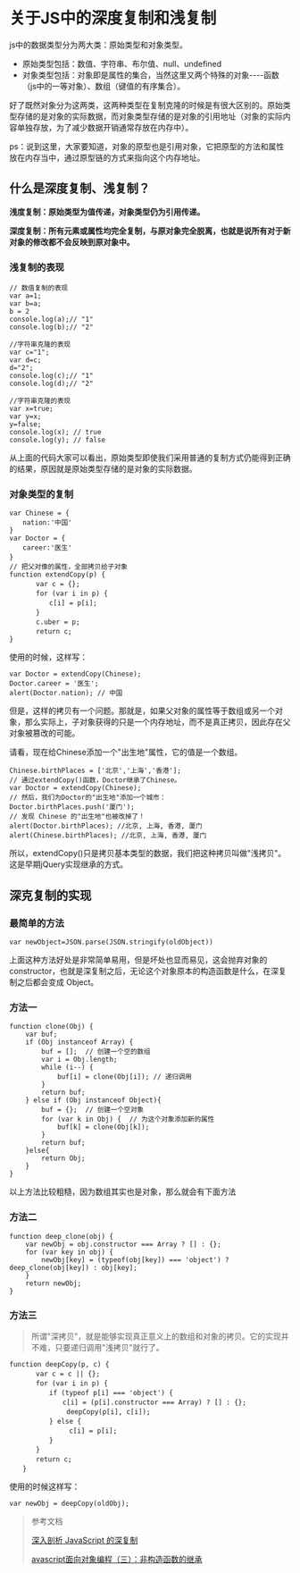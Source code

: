 # 关于JS中的深度复制和浅复制

js中的数据类型分为两大类：原始类型和对象类型。

- 原始类型包括：数值、字符串、布尔值、null、undefined
- 对象类型包括：对象即是属性的集合，当然这里又两个特殊的对象----函数（js中的一等对象）、数组（键值的有序集合）。

好了既然对象分为这两类，这两种类型在复制克隆的时候是有很大区别的。原始类型存储的是对象的实际数据，而对象类型存储的是对象的引用地址（对象的实际内容单独存放，为了减少数据开销通常存放在内存中）。

ps：说到这里，大家要知道，对象的原型也是引用对象，它把原型的方法和属性放在内存当中，通过原型链的方式来指向这个内存地址。

## 什么是深度复制、浅复制？

**浅度复制：原始类型为值传递，对象类型仍为引用传递。**

**深度复制：所有元素或属性均完全复制，与原对象完全脱离，也就是说所有对于新对象的修改都不会反映到原对象中。**

### 浅复制的表现

```
// 数值复制的表现
var a=1;
var b=a;
b = 2
console.log(a);// "1"
console.log(b);// "2"

//字符串克隆的表现
var c="1";
var d=c;
d="2";
console.log(c);// "1"
console.log(d);// "2"

//字符串克隆的表现
var x=true;
var y=x;
y=false;
console.log(x); // true
console.log(y); // false
```

从上面的代码大家可以看出，原始类型即使我们采用普通的复制方式仍能得到正确的结果，原因就是原始类型存储的是对象的实际数据。

### 对象类型的复制

```
var Chinese = {
　　nation:'中国'
}
var Doctor = {
　　career:'医生'
}　　
// 把父对像的属性，全部拷贝给子对象
function extendCopy(p) {
　　　　var c = {};
　　　　for (var i in p) {
　　　　　　c[i] = p[i];
　　　　}
　　　　c.uber = p;
　　　　return c;
}

```
使用的时候，这样写：

```
var Doctor = extendCopy(Chinese);
Doctor.career = '医生';
alert(Doctor.nation); // 中国
```

但是，这样的拷贝有一个问题。那就是，如果父对象的属性等于数组或另一个对象，那么实际上，子对象获得的只是一个内存地址，而不是真正拷贝，因此存在父对象被篡改的可能。

请看，现在给Chinese添加一个"出生地"属性，它的值是一个数组。

```
Chinese.birthPlaces = ['北京','上海','香港'];
// 通过extendCopy()函数，Doctor继承了Chinese。
var Doctor = extendCopy(Chinese);
// 然后，我们为Doctor的"出生地"添加一个城市：
Doctor.birthPlaces.push('厦门');
// 发现 Chinese 的"出生地"也被改掉了！
alert(Doctor.birthPlaces); //北京, 上海, 香港, 厦门
alert(Chinese.birthPlaces); //北京, 上海, 香港, 厦门
```
所以，extendCopy()只是拷贝基本类型的数据，我们把这种拷贝叫做"浅拷贝"。这是早期jQuery实现继承的方式。

## 深克复制的实现

### 最简单的方法

```
var newObject=JSON.parse(JSON.stringify(oldObject))
```

上面这种方法好处是非常简单易用，但是坏处也显而易见，这会抛弃对象的constructor，也就是深复制之后，无论这个对象原本的构造函数是什么，在深复制之后都会变成 Object。


### 方法一

```
function clone(Obj) {
    var buf;
    if (Obj instanceof Array) {
        buf = [];  // 创建一个空的数组
        var i = Obj.length;
        while (i--) {
            buf[i] = clone(Obj[i]); // 递归调用
        }
        return buf;
    } else if (Obj instanceof Object){
        buf = {};  // 创建一个空对象
        for (var k in Obj) {  // 为这个对象添加新的属性
            buf[k] = clone(Obj[k]);
        }
        return buf;
    }else{
        return Obj;
    }
}
```

以上方法比较粗糙，因为数组其实也是对象，那么就会有下面方法

### 方法二

```
function deep_clone(obj) {
    var newObj = obj.constructor === Array ? [] : {};
    for (var key in obj) {
        newObj[key] = (typeof(obj[key]) === 'object') ? deep_clone(obj[key]) : obj[key];
    }
    return newObj;
}
```

### 方法三

> 所谓"深拷贝"，就是能够实现真正意义上的数组和对象的拷贝。它的实现并不难，只要递归调用"浅拷贝"就行了。

```
function deepCopy(p, c) {
　　　　var c = c || {};
　　　　for (var i in p) {
　　　　　　if (typeof p[i] === 'object') {
　　　　　　　　c[i] = (p[i].constructor === Array) ? [] : {};
　　　　　　　　 deepCopy(p[i], c[i]);
　　　　　　} else {
　　　　　　　　　c[i] = p[i];
　　　　　　}
　　　　}
　　　　return c;
　　}
```

使用的时候这样写：

```
var newObj = deepCopy(oldObj);
```

> 参考文档
>
> [深入剖析 JavaScript 的深复制](http://jerryzou.com/posts/dive-into-deep-clone-in-javascript/)
>
> [avascript面向对象编程（三）：非构造函数的继承](http://www.ruanyifeng.com/blog/2010/05/object-oriented_javascript_inheritance_continued.html)
